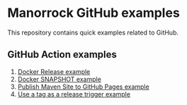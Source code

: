 
# Manorrock GitHub examples

This repository contains quick examples related to GitHub.

## GitHub Action examples

1. [Docker Release example](docker-release/README.md)
1. [Docker SNAPSHOT example](docker-snapshot/README.md)
1. [Publish Maven Site to GitHub Pages example](publish-maven-site-to-github-pages)
1. [Use a tag as a release trigger example](release-trigger)
